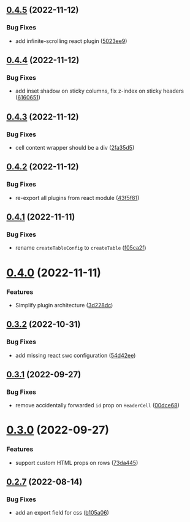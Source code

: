 ## [0.4.5](https://github.com/erictooth/leantable/compare/v0.4.4...v0.4.5) (2022-11-12)


### Bug Fixes

* add infinite-scrolling react plugin ([5023ee9](https://github.com/erictooth/leantable/commit/5023ee95d2be6971c0986e1ae30dbe49b7b0b9c9))

## [0.4.4](https://github.com/erictooth/leantable/compare/v0.4.3...v0.4.4) (2022-11-12)


### Bug Fixes

* add inset shadow on sticky columns, fix z-index on sticky headers ([6160651](https://github.com/erictooth/leantable/commit/61606510effdfac92e2fd69d744b20c985b2620a))

## [0.4.3](https://github.com/erictooth/leantable/compare/v0.4.2...v0.4.3) (2022-11-12)


### Bug Fixes

* cell content wrapper should be a div ([2fa35d5](https://github.com/erictooth/leantable/commit/2fa35d5ab8f5b766213ecbb0b1cb76d91902c7c3))

## [0.4.2](https://github.com/erictooth/leantable/compare/v0.4.1...v0.4.2) (2022-11-12)


### Bug Fixes

* re-export all plugins from react module ([43f5f81](https://github.com/erictooth/leantable/commit/43f5f81598815f32d53dd90137fcc94b84e1ba3b))

## [0.4.1](https://github.com/erictooth/leantable/compare/v0.4.0...v0.4.1) (2022-11-11)


### Bug Fixes

* rename `createTableConfig` to `createTable` ([f05ca2f](https://github.com/erictooth/leantable/commit/f05ca2fc012ab10a0239d5fbd96bf7748b4d727c))

# [0.4.0](https://github.com/erictooth/leantable/compare/v0.3.2...v0.4.0) (2022-11-11)


### Features

* Simplify plugin architecture ([3d228dc](https://github.com/erictooth/leantable/commit/3d228dc8c432b19face2f3114dbafbf003ae8806))

## [0.3.2](https://github.com/erictooth/leantable/compare/v0.3.1...v0.3.2) (2022-10-31)


### Bug Fixes

* add missing react swc configuration ([54d42ee](https://github.com/erictooth/leantable/commit/54d42ee36690af7f3b8d9af2839eb99133ceae52))

## [0.3.1](https://github.com/erictooth/leantable/compare/v0.3.0...v0.3.1) (2022-09-27)


### Bug Fixes

* remove accidentally forwarded `id` prop on `HeaderCell` ([00dce68](https://github.com/erictooth/leantable/commit/00dce685a22aacc12daa42482e9670168966a9fb))

# [0.3.0](https://github.com/erictooth/leantable/compare/v0.2.7...v0.3.0) (2022-09-27)


### Features

* support custom HTML props on rows ([73da445](https://github.com/erictooth/leantable/commit/73da44578c61cbb3d6f718007743fecfca6fb41b))

## [0.2.7](https://github.com/erictooth/leantable/compare/v0.2.6...v0.2.7) (2022-08-14)


### Bug Fixes

* add an export field for css ([b105a06](https://github.com/erictooth/leantable/commit/b105a069db3ba40b2fea03463b66e8ba1885d0b1))
